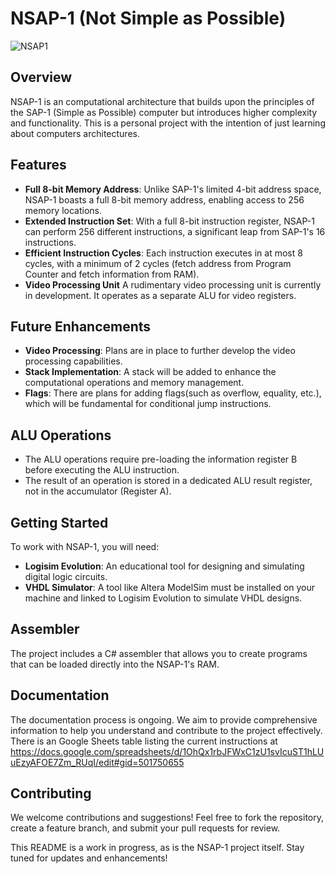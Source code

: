 # NSAP-1 (Not Simple as Possible)

![NSAP1](https://github.com/Diogo-Valadares/NSAP-1/assets/58271577/b2e1aaf5-f8dc-4465-84c0-f2a8eeef4a51)

## Overview
NSAP-1 is an computational architecture that builds upon the principles of the SAP-1 (Simple as Possible) computer but introduces higher complexity and functionality. This is a personal project with the intention of just learning about computers architectures.

## Features
- **Full 8-bit Memory Address**: Unlike SAP-1's limited 4-bit address space, NSAP-1 boasts a full 8-bit memory address, enabling access to 256 memory locations.
- **Extended Instruction Set**: With a full 8-bit instruction register, NSAP-1 can perform 256 different instructions, a significant leap from SAP-1's 16 instructions.
- **Efficient Instruction Cycles**: Each instruction executes in at most 8 cycles, with a minimum of 2 cycles (fetch address from Program Counter and fetch information from RAM).
- **Video Processing Unit** A rudimentary video processing unit is currently in development. It operates as a separate ALU for video registers.

## Future Enhancements
- **Video Processing**: Plans are in place to further develop the video processing capabilities.
- **Stack Implementation**: A stack will be added to enhance the computational operations and memory management.
- **Flags**: There are plans for adding flags(such as overflow, equality, etc.), which will be fundamental for conditional jump instructions.

## ALU Operations
- The ALU operations require pre-loading the information register B before executing the ALU instruction.
- The result of an operation is stored in a dedicated ALU result register, not in the accumulator (Register A).

## Getting Started
To work with NSAP-1, you will need:
- **Logisim Evolution**: An educational tool for designing and simulating digital logic circuits.
- **VHDL Simulator**: A tool like Altera ModelSim must be installed on your machine and linked to Logisim Evolution to simulate VHDL designs.

## Assembler
The project includes a C# assembler that allows you to create programs that can be loaded directly into the NSAP-1's RAM.

## Documentation
The documentation process is ongoing. We aim to provide comprehensive information to help you understand and contribute to the project effectively.
There is an Google Sheets table listing the current instructions at
https://docs.google.com/spreadsheets/d/1OhQx1rbJFWxC1zU1svIcuST1hLUuEzyAFOE7Zm_RUqI/edit#gid=501750655

## Contributing
We welcome contributions and suggestions! Feel free to fork the repository, create a feature branch, and submit your pull requests for review.


This README is a work in progress, as is the NSAP-1 project itself. Stay tuned for updates and enhancements!
